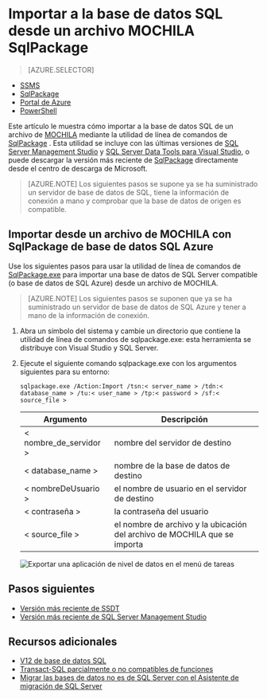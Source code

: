 <properties
   pageTitle="Importar a la base de datos SQL desde un archivo MOCHILA SqlPackage"
   description="Base de datos de Microsoft Azure SQL, migración de base de datos, importar base de datos, importar archivo MOCHILA, sqlpackage"
   services="sql-database"
   documentationCenter=""
   authors="CarlRabeler"
   manager="jhubbard"
   editor=""/>

<tags
   ms.service="sql-database"
   ms.devlang="NA"
   ms.topic="article"
   ms.tgt_pltfrm="NA"
   ms.workload="sqldb-migrate"
   ms.date="08/24/2016"
   ms.author="carlrab"/>

# <a name="import-to-sql-database-from-a-bacpac-file-using-sqlpackage"></a>Importar a la base de datos SQL desde un archivo MOCHILA SqlPackage

> [AZURE.SELECTOR]
- [SSMS](sql-database-cloud-migrate-compatible-import-bacpac-ssms.md)
- [SqlPackage](sql-database-cloud-migrate-compatible-import-bacpac-sqlpackage.md)
- [Portal de Azure](sql-database-import.md)
- [PowerShell](sql-database-import-powershell.md)

Este artículo le muestra cómo importar a la base de datos SQL de un archivo de [MOCHILA](https://msdn.microsoft.com/library/ee210546.aspx#Anchor_4) mediante la utilidad de línea de comandos de [SqlPackage](https://msdn.microsoft.com/library/hh550080.aspx) . Esta utilidad se incluye con las últimas versiones de [SQL Server Management Studio](https://msdn.microsoft.com/library/mt238290.aspx) y [SQL Server Data Tools para Visual Studio](https://msdn.microsoft.com/library/mt204009.aspx), o puede descargar la versión más reciente de [SqlPackage](https://www.microsoft.com/en-us/download/details.aspx?id=53876) directamente desde el centro de descarga de Microsoft.


> [AZURE.NOTE] Los siguientes pasos se supone ya se ha suministrado un servidor de base de datos de SQL, tiene la información de conexión a mano y comprobar que la base de datos de origen es compatible.

## <a name="import-from-a-bacpac-file-into-azure-sql-database-using-sqlpackage"></a>Importar desde un archivo de MOCHILA con SqlPackage de base de datos SQL Azure

Use los siguientes pasos para usar la utilidad de línea de comandos de [SqlPackage.exe](https://msdn.microsoft.com/library/hh550080.aspx) para importar una base de datos de SQL Server compatible (o base de datos de SQL Azure) desde un archivo de MOCHILA.

> [AZURE.NOTE] Los siguientes pasos se suponen que ya se ha suministrado un servidor de base de datos de SQL Azure y tener a mano de la información de conexión.

1. Abra un símbolo del sistema y cambie un directorio que contiene la utilidad de línea de comandos de sqlpackage.exe: esta herramienta se distribuye con Visual Studio y SQL Server.
2. Ejecute el siguiente comando sqlpackage.exe con los argumentos siguientes para su entorno:

    `sqlpackage.exe /Action:Import /tsn:< server_name > /tdn:< database_name > /tu:< user_name > /tp:< password > /sf:< source_file >`

  	| Argumento  | Descripción  |
  	|---|---|
  	| < nombre_de_servidor >  | nombre del servidor de destino  |
  	| < database_name >  | nombre de la base de datos de destino  |
  	| < nombreDeUsuario >  | el nombre de usuario en el servidor de destino |
  	| < contraseña >  | la contraseña del usuario  |
  	| < source_file >  | el nombre de archivo y la ubicación del archivo de MOCHILA que se importa  |

    ![Exportar una aplicación de nivel de datos en el menú de tareas](./media/sql-database-cloud-migrate/TestForCompatibilityUsingSQLPackage01c.png)

## <a name="next-steps"></a>Pasos siguientes

- [Versión más reciente de SSDT](https://msdn.microsoft.com/library/mt204009.aspx)
- [Versión más reciente de SQL Server Management Studio](https://msdn.microsoft.com/library/mt238290.aspx)

## <a name="additional-resources"></a>Recursos adicionales

- [V12 de base de datos SQL](sql-database-v12-whats-new.md)
- [Transact-SQL parcialmente o no compatibles de funciones](sql-database-transact-sql-information.md)
- [Migrar las bases de datos no es de SQL Server con el Asistente de migración de SQL Server](http://blogs.msdn.com/b/ssma/)
